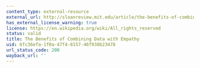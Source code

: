 ```yaml
---
content_type: external-resource
external_url: http://sloanreview.mit.edu/article/the-benefits-of-combining-data-with-empathy/
has_external_license_warning: true
license: https://en.wikipedia.org/wiki/All_rights_reserved
status: valid
title: The Benefits of Combining Data with Empathy
uid: 6fc36efa-1f0a-47f4-8157-46f938b23478
url_status_code: 200
wayback_url: ''
---
```

